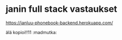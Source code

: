 # janin full stack vastaukset

https://janluu-phonebook-backend.herokuapp.com/

älä kopioi!!11 :madmutka:
